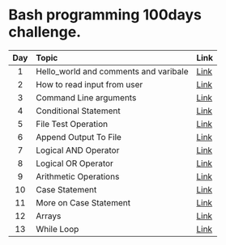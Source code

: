 Bash programming 100days challenge.
======		

| Day | Topic            | Link   |
|:-----:|:----------------|:--------------------|
|1  | Hello_world and comments and varibale       | <a href="https://github.com/raj1997/100days-of-coding/tree/master/Bash/Day-1">Link</a>  |
|2  | How to read input from user                 | <a href="https://github.com/raj1997/100days-of-coding/tree/master/Bash/Day-2">Link</a>  |
|3  | Command Line arguments                      | <a href="https://github.com/raj1997/100days-of-coding/tree/master/Bash/Day-3">Link</a>  |
|4  | Conditional Statement                       | <a href="https://github.com/raj1997/100days-of-coding/tree/master/Bash/Day-4">Link</a>  |
|5  | File Test Operation                         | <a href="https://github.com/raj1997/100days-of-coding/tree/master/Bash/Day-5">Link</a>  |
|6  | Append Output To File                       | <a href="https://github.com/raj1997/100days-of-coding/tree/master/Bash/Day-6">Link</a>  |
|7  | Logical AND Operator                        | <a href="https://github.com/raj1997/100days-of-coding/tree/master/Bash/Day-7">Link</a>  |
|8  | Logical OR Operator                         | <a href="https://github.com/raj1997/100days-of-coding/tree/master/Bash/Day-8">Link</a>  |
|9  | Arithmetic Operations                       | <a href="https://github.com/raj1997/100days-of-coding/tree/master/Bash/Day-9">Link</a>  |
|10  | Case Statement                             | <a href="https://github.com/raj1997/100days-of-coding/tree/master/Bash/Day-10">Link</a>  |
|11  | More on Case Statement                     | <a href="https://github.com/raj1997/100days-of-coding/tree/master/Bash/Day-11">Link</a>  |
|12  | Arrays                                     | <a href="https://github.com/raj1997/100days-of-coding/tree/master/Bash/Day-12">Link</a>  |
|13  | While Loop                                 | <a href="https://github.com/raj1997/100days-of-coding/tree/master/Bash/Day-13">Link</a>  |

